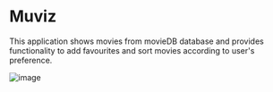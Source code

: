 # Muviz
This application shows movies from movieDB database and provides functionality to add favourites and sort movies according to user's preference.

![image](https://user-images.githubusercontent.com/20964064/55716129-d5d69880-5a13-11e9-8780-63c9b89b93c9.png)
